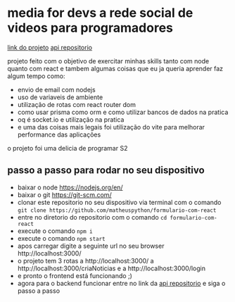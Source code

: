 # media for devs a rede social de videos para programadores

[link do projeto](newsletter-para-programadores.vercel.app)
[api repositorio](https://github.com/matheuspython/api-news-para-programadores)

 projeto feito com o objetivo de exercitar minhas skills tanto com node quanto com react
 e tambem algumas coisas que eu ja queria aprender faz algum tempo como:
 - envio de email com nodejs
 - uso de variaveis de ambiente
 - utilização de rotas com react router dom 
 - como usar prisma como orm e como utilizar bancos de dados na pratica
 - oq é socket.io e utilização na pratica
 - e uma das coisas mais legais foi utilização do vite para melhorar performance das aplicações
 
  o projeto foi uma delicia de programar S2
 
 

## passo a passo para rodar no seu dispositivo
 - baixar o node https://nodejs.org/en/
 - baixar o git https://git-scm.com/
 - clonar este repositorio no seu dispositivo via terminal com o comando `git clone https://github.com/matheuspython/formulario-com-react`
 - entre no diretorio do repositorio com o comando `cd formulario-com-react`
 - execute o comando `npm i`
 - execute o comando `npm start`
 - apos carregar digite a seguinte url no seu browser http://localhost:3000/
 - o projeto tem 3 rotas a http://localhost:3000/ a http://localhost:3000/criaNoticias e a http://localhost:3000/login 
 - e pronto o frontend está funcionando ;)
 - agora para o backend funcionar entre no link da [api repositorio](https://github.com/matheuspython/api-news-para-programadores) e siga o passo a passo
